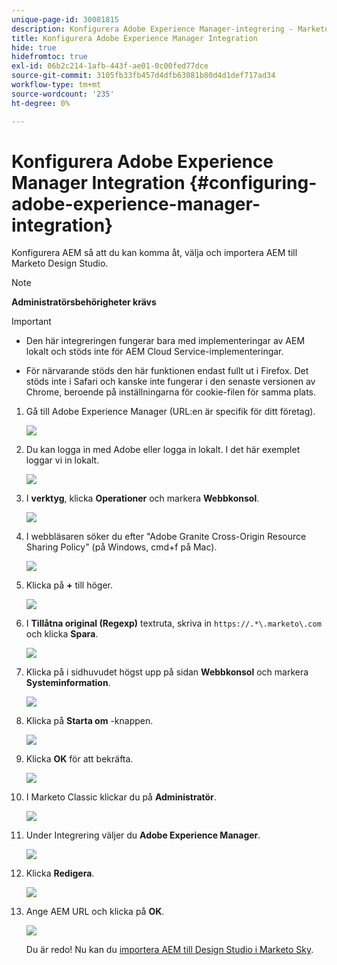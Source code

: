 ```yaml
---
unique-page-id: 30081815
description: Konfigurera Adobe Experience Manager-integrering - Marketo Docs - produktdokumentation
title: Konfigurera Adobe Experience Manager Integration
hide: true
hidefromtoc: true
exl-id: 06b2c214-1afb-443f-ae01-0c00fed77dce
source-git-commit: 3105fb33fb457d4dfb63081b80d4d1def717ad34
workflow-type: tm+mt
source-wordcount: '235'
ht-degree: 0%

---
```


# Konfigurera Adobe Experience Manager Integration {#configuring-adobe-experience-manager-integration}

Konfigurera AEM så att du kan komma åt, välja och importera AEM till Marketo Design Studio.

>[!NOTE]
>
>**Administratörsbehörigheter krävs**

>[!IMPORTANT]
>
>* Den här integreringen fungerar bara med implementeringar av AEM lokalt och stöds inte för AEM Cloud Service-implementeringar.
>
>* För närvarande stöds den här funktionen endast fullt ut i Firefox. Det stöds inte i Safari och kanske inte fungerar i den senaste versionen av Chrome, beroende på inställningarna för cookie-filen för samma plats.


1. Gå till Adobe Experience Manager (URL:en är specifik för ditt företag).

   ![](assets/one.png)

1. Du kan logga in med Adobe eller logga in lokalt. I det här exemplet loggar vi in lokalt.

   ![](assets/two.png)

1. I **verktyg**, klicka **Operationer** och markera **Webbkonsol**.

   ![](assets/2a.png)

1. I webbläsaren söker du efter &quot;Adobe Granite Cross-Origin Resource Sharing Policy&quot; (på Windows, cmd+f på Mac).

   ![](assets/three.png)

1. Klicka på **+** till höger.

   ![](assets/four.png)

1. I **Tillåtna original (Regexp)** textruta, skriva in `https://.*\.marketo\.com` och klicka **Spara**.

   ![](assets/five-psd.png)

1. Klicka på i sidhuvudet högst upp på sidan **Webbkonsol** och markera **Systeminformation**.

   ![](assets/six.png)

1. Klicka på **Starta om** -knappen.

   ![](assets/seven.png)

1. Klicka **OK** för att bekräfta.

   ![](assets/eight.png)

1. I Marketo Classic klickar du på **Administratör**.

   ![](assets/nine.png)

1. Under Integrering väljer du **Adobe Experience Manager**.

   ![](assets/ten.png)

1. Klicka **Redigera**.

   ![](assets/eleven.png)

1. Ange AEM URL och klicka på **OK**.

   ![](assets/twelve.png)

   Du är redo! Nu kan du [importera AEM till Design Studio i Marketo Sky](https://experienceleague.adobe.com/docs/marketo/sky/design-studio/importing-assets-with-adobe-experience-manager.html?lang=en#design-studio).
